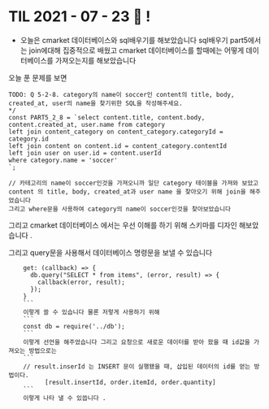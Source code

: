 # TIL 2021 - 07 - 23 📖 !

- 오늘은 cmarket 데이터베이스와 sql배우기를 해보았습니다 sql배우기 part5에서는 join에대해 집중적으로 배웠고 cmarket 데이터베이스를 할때에는 어떻게 데이터베이스를 가져오는지를 해보았습니다

오늘 푼 문제를 보면 

```
TODO: Q 5-2-8. category의 name이 soccer인 content의 title, body, created_at, user의 name을 찾기위한 SQL을 작성해주세요.
*/
const PART5_2_8 = `select content.title, content.body, content.created_at, user.name from category
left join content_category on content_category.categoryId = category.id
left join content on content.id = content_category.contentId
left join user on user.id = content.userId
where category.name = 'soccer'
`;

// 카테고리의 name이 soccer인것을 가져오니까 일단 category 테이블을 가져와 보았고 content 의 title, body, created_at과 user name 을 찾아오기 위해 join을 해주었습니다 
그리고 where문을 사용하여 category의 name이 soccer인것을 찾아보았습니다 
```

그리고 cmarket 데이터베이스 에서는 우선 이해를 하기 위해 스키마를 디자인 해보았습니다 .
<ing src = 'cmarket.png'>

그리고 query문을 사용해서 데이터베이스 명령문을 보낼 수 있습니다 
```
    get: (callback) => {
      db.query("SELECT * from items", (error, result) => {
        callback(error, result);
      });
    }
    ``` 
    이렇게 쓸 수 있습니다 물론 저렇게 사용하기 위해 
    ```
    const db = require('../db');
    ```
    이렇게 선언을 해주었습니다 그리고 요청으로 새로운 데이터를 받아 왔을 때 id값을 가져오는 방법으로는 
    ```
    // result.inserId 는 INSERT 문이 실행됐을 때, 삽입된 데이터의 id를 얻는 방법이다.
          [result.insertId, order.itemId, order.quantity]
    ```
    이렇게 나타 낼 수 있씁니다 .